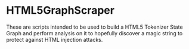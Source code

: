 HTML5GraphScraper
=================

These are scripts intended to be used to build a HTML5 Tokenizer State Graph and perform analysis on it to hopefully discover
a magic string to protect against HTML injection attacks.
